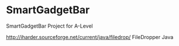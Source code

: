 # SmartGadgetBar
SmartGadgetBar Project for A-Level

http://iharder.sourceforge.net/current/java/filedrop/ FileDropper Java
